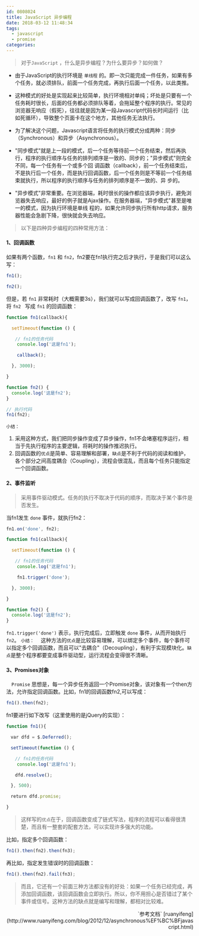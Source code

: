```yaml
---
id: 0808024
title: JavaScript 异步编程
date: 2018-03-12 11:48:34
tags:
  - javascript
  - promise
categories:
---
```


> 对于`JavaScript` ，什么是异步编程？为什么要异步？如何做？

- 由于JavaScript的执行环境是 `单线程` 的。即一次只能完成一件任务，如果有多个任务，就必须排队，前面一个任务完成，再执行后面一个任务，以此类推。

- 这种模式的好处是实现起来比较简单，执行环境相对单纯；坏处是只要有一个任务耗时很长，后面的任务都必须排队等着，会拖延整个程序的执行。常见的浏览器无响应（假死），往往就是因为某一段Javascript代码长时间运行（比如死循环），导致整个页面卡在这个地方，其他任务无法执行。

- 为了解决这个问题，Javascript语言将任务的执行模式分成两种：同步（Synchronous）和异步（Asynchronous）。

- "同步模式"就是上一段的模式，后一个任务等待前一个任务结束，然后再执行，程序的执行顺序与任务的排列顺序是一致的、同步的；"异步模式"则完全不同，每一个任务有一个或多个回 调函数（callback），前一个任务结束后，不是执行后一个任务，而是执行回调函数，后一个任务则是不等前一个任务结束就执行，所以程序的执行顺序与任务的排列顺序是不一致的、异 步的。

- "异步模式"非常重要。在浏览器端，耗时很长的操作都应该异步执行，避免浏览器失去响应，最好的例子就是Ajax操作。在服务器端，"异步模式"甚至是唯一的模式，因为执行环境是单线 程的，如果允许同步执行所有http请求，服务器性能会急剧下降，很快就会失去响应。

> 以下是四种异步编程的四种常用方法：

#### <a>1、回调函数</a>

如果有两个函数，`fn1` 和 `fn2`，fn2要在fn1执行完之后才执行，于是我们可以这么写：
```js
fn1();

fn2();
```

但是，若 `fn1` 非常耗时（大概需要3s），我们就可以写成回调函数了，改写 `fn1`，将 `fn2 ` 写成 `fn1` 的回调函数：
```js
function fn1(callback){

  setTimeout(function () {

　　// fn1的任务代码
    console.log('这是fn1');

    callback();

  }, 3000);

}

function fn2() {
  console.log('这是fn2');
}

// 执行代码
fn1(fn2);
```
`小结：`
1. 采用这种方式，我们把同步操作变成了异步操作，fn1不会堵塞程序运行，相当于先执行程序的主要逻辑，将耗时的操作推迟执行。
2. 回调函数的`优点`是简单、容易理解和部署，`缺点`是不利于代码的阅读和维护，各个部分之间高度耦合（Coupling），流程会很混乱，而且每个任务只能指定一个回调函数。

#### <a>2、事件监听</a>

> 采用事件驱动模式。任务的执行不取决于代码的顺序，而取决于某个事件是否发生。

当fn1发生 `done` 事件，就执行fn2：
```js
fn1.on('done', fn2);

function fn1(callback){

  setTimeout(function () {

　　// fn1的任务代码
    console.log('这是fn1');

    fn1.trigger('done');

  }, 3000);

}

function fn2() {
  console.log('这是fn2');
}
```
`fn1.trigger('done')` 表示，执行完成后，立即触发 `done` 事件，从而开始执行 `fn2`。
`小结：`
&emsp;这种方法的`优点`是比较容易理解，可以绑定多个事件，每个事件可以指定多个回调函数，而且可以"去耦合"（Decoupling），有利于实现模块化。`缺点`是整个程序都要变成事件驱动型，运行流程会变得很不清晰。

#### <a>3、Promises对象</a>

&emsp;`Promise` 思想是，每一个异步任务返回一个Promise对象，该对象有一个then方法，允许指定回调函数。比如，fn1的回调函数fn2,可以写成：
```js
fn1().then(fn2);
```
fn1要进行如下改写（这里使用的是jQuery的实现）：
```js
function fn1(){

　var dfd = $.Deferred();

　setTimeout(function () {

　　// fn1的任务代码
    console.log('这是fn1');

　　dfd.resolve();

　}, 500);

　return dfd.promise;

}
```
> 这样写的`优点`在于，回调函数变成了链式写法，程序的流程可以看得很清楚，而且有一整套的配套方法，可以实现许多强大的功能。

比如，指定多个回调函数：
```js
fn1().then(fn2).then(fn3);
```
再比如，指定发生错误时的回调函数：
```js
fn1().then(fn2).fail(fn3);
```

> 而且，它还有一个前面三种方法都没有的好处：如果一个任务已经完成，再添加回调函数，该回调函数会立即执行。所以，你不用担心是否错过了某个事件或信号。这种方法的缺点就是编写和理解，都相对比较难。

<p style="text-align: right;">`参考文档` [ruanyifeng](http://www.ruanyifeng.com/blog/2012/12/asynchronous%EF%BC%BFjavascript.html)</p>